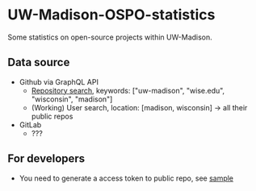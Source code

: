 # UW-Madison-OSPO-statistics

Some statistics on open-source projects within UW-Madison.

## Data source

- Github via GraphQL API
  - [Repository search](ospo_stats/github/query.py#L135), keywords: ["uw-madison", "wise.edu", "wisconsin", "madison"]
  - (Working) User search, location: [madison, wisconsin] -> all their public repos
- GitLab
  - ???

## For developers

- You need to generate a access token to public repo, see [sample](sample.env)